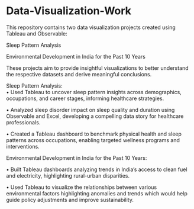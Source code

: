 # Data-Visualization-Work
This repository contains two data visualization projects created using Tableau and Observable:

Sleep Pattern Analysis

Environmental Development in India for the Past 10 Years

These projects aim to provide insightful visualizations to better understand the respective datasets and derive meaningful conclusions.

Sleep Pattern Analysis:                                                                                                                                         
•	Used Tableau to uncover sleep pattern insights across demographics, occupations, and career stages, informing healthcare strategies.

•	Analyzed sleep disorder impact on sleep quality and duration using Observable and Excel, developing a compelling data story for healthcare professionals.

•	Created a Tableau dashboard to benchmark physical health and sleep patterns across occupations, enabling targeted wellness programs and interventions.


Environmental Development in India for the Past 10 Years:

• Built Tableau dashboards analyzing trends in India’s access to clean fuel and electricity, highlighting rural-urban disparities. 

• Used Tableau to visualize the relationships between various environmental factors highlighting anomalies and trends which would help guide policy adjustments and improve sustainability.

